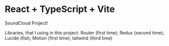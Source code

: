 # React + TypeScript + Vite

SoundCloud Project! 

Libraries, that I using in this project:
Router (first time);
Redux (second time);
Lucide (fist);
Motion (first time);
tailwind (third time)


